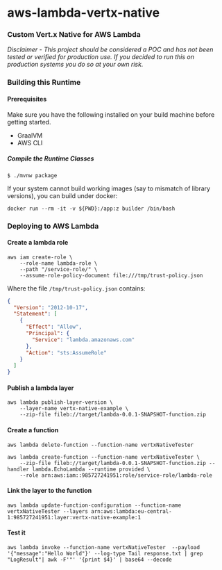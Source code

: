 # aws-lambda-vertx-native

### Custom Vert.x Native for AWS Lambda

*Disclaimer - This project should be considered a POC and has not been tested or verified for production use.
If you decided to run this on production systems you do so at your own risk.*

### Building this Runtime


#### Prerequisites

Make sure you have the following installed on your build machine before getting started.

* GraalVM
* AWS CLI

##### Compile the Runtime Classes

```
$ ./mvnw package
```

If your system cannot build working images (say to mismatch of library versions), you can build under docker:

```
docker run --rm -it -v ${PWD}:/app:z builder /bin/bash
```

### Deploying to AWS Lambda

#### Create a lambda role

```
aws iam create-role \
    --role-name lambda-role \
    --path "/service-role/" \
    --assume-role-policy-document file:///tmp/trust-policy.json
```

Where the file `/tmp/trust-policy.json` contains:

```json
{
  "Version": "2012-10-17",
  "Statement": [
    {
      "Effect": "Allow",
      "Principal": {
        "Service": "lambda.amazonaws.com"
      },
      "Action": "sts:AssumeRole"
    }
  ]
}
```

#### Publish a lambda layer

```
aws lambda publish-layer-version \
    --layer-name vertx-native-example \
    --zip-file fileb://target/lambda-0.0.1-SNAPSHOT-function.zip
```

#### Create a function

```
aws lambda delete-function --function-name vertxNativeTester

aws lambda create-function --function-name vertxNativeTester \
    --zip-file fileb://target/lambda-0.0.1-SNAPSHOT-function.zip --handler lambda.EchoLambda --runtime provided \
    --role arn:aws:iam::985727241951:role/service-role/lambda-role
```

#### Link the layer to the function

```
aws lambda update-function-configuration --function-name vertxNativeTester --layers arn:aws:lambda:eu-central-1:985727241951:layer:vertx-native-example:1
```

#### Test it

```
aws lambda invoke --function-name vertxNativeTester  --payload '{"message":"Hello World"}' --log-type Tail response.txt | grep "LogResult"| awk -F'"' '{print $4}' | base64 --decode
```

